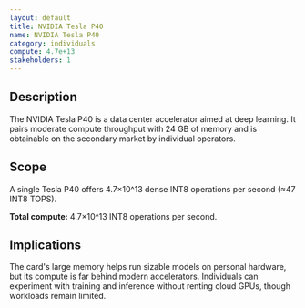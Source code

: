 ```yaml
---
layout: default
title: NVIDIA Tesla P40
name: NVIDIA Tesla P40
category: individuals
compute: 4.7e+13
stakeholders: 1
---
```


## Description

The NVIDIA Tesla P40 is a data center accelerator aimed at deep learning.
It pairs moderate compute throughput with 24 GB of memory and is obtainable
on the secondary market by individual operators.

## Scope

A single Tesla P40 offers 4.7×10^13 dense INT8 operations per second (≈47 INT8 TOPS).

**Total compute:** 4.7×10^13 INT8 operations per second.

## Implications

The card's large memory helps run sizable models on personal hardware, but
its compute is far behind modern accelerators.
Individuals can experiment with training and inference without renting
cloud GPUs, though workloads remain limited.
